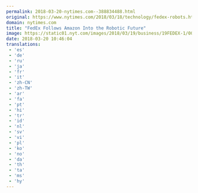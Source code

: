 ```yaml
---
permalink: 2018-03-20-nytimes.com--388834488.html
original: https://www.nytimes.com/2018/03/18/technology/fedex-robots.html?partner=rss&amp;emc=rss
domain: nytimes.com
title: "FedEx Follows Amazon Into the Robotic Future"
image: https://static01.nyt.com/images/2018/03/19/business/19FEDEX-1/00FEDEX-1-mediumThreeByTwo440.jpg
date: 2018-03-20 10:46:04
translations: 
 - 'es'
 - 'de'
 - 'ru'
 - 'ja'
 - 'fr'
 - 'it'
 - 'zh-CN'
 - 'zh-TW'
 - 'ar'
 - 'fa'
 - 'pt'
 - 'hi'
 - 'tr'
 - 'id'
 - 'nl'
 - 'sv'
 - 'vi'
 - 'pl'
 - 'ko'
 - 'no'
 - 'da'
 - 'th'
 - 'ta'
 - 'ms'
 - 'hy'
---
```


